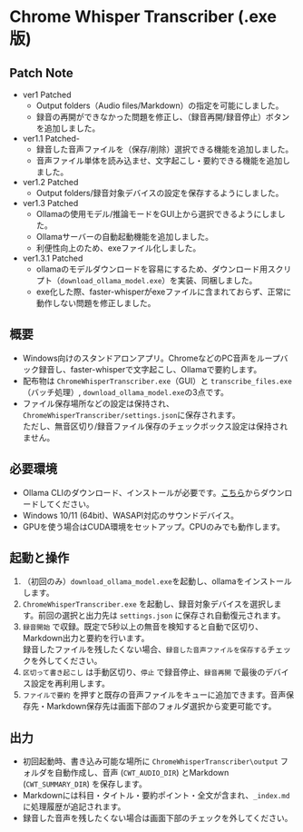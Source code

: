 # Chrome Whisper Transcriber (.exe版)

## Patch Note  
- ver1 Patched
  - Output folders（Audio files/Markdown）の指定を可能にしました。
  - 録音の再開ができなかった問題を修正し、（録音再開/録音停止）ボタンを追加しました。  
- ver1.1 Patched-
  - 録音した音声ファイルを（保存/削除）選択できる機能を追加しました。
  - 音声ファイル単体を読み込ませ、文字起こし・要約できる機能を追加しました。  
- ver1.2 Patched
  - Output folders/録音対象デバイスの設定を保存するようにしました。  
- ver1.3 Patched
  - Ollamaの使用モデル/推論モードをGUI上から選択できるようにしました。
  - Ollamaサーバーの自動起動機能を追加しました。
  - 利便性向上のため、exeファイル化しました。  
- ver1.3.1 Patched
  - ollamaのモデルダウンロードを容易にするため、ダウンロード用スクリプト（`download_ollama_model.exe`）を実装、同梱しました。
  - exe化した際、faster-whisperがexeファイルに含まれておらず、正常に動作しない問題を修正しました。

## 概要
- Windows向けのスタンドアロンアプリ。ChromeなどのPC音声をループバック録音し、faster-whisperで文字起こし、Ollamaで要約します。
- 配布物は `ChromeWhisperTranscriber.exe`（GUI）と `transcribe_files.exe`（バッチ処理）, `download_ollama_model.exe`の3点です。
- ファイル保存場所などの設定は保持され、`ChromeWhisperTranscriber/settings.json`に保存されます。  
  ただし、無音区切り/録音ファイル保存のチェックボックス設定は保持されません。

## 必要環境
- Ollama CLIのダウンロード、インストールが必要です。[こちら](https://ollama.com/download)からダウンロードしてください。
- Windows 10/11 (64bit)、WASAPI対応のサウンドデバイス。
- GPUを使う場合はCUDA環境をセットアップ。CPUのみでも動作します。

## 起動と操作
1. （初回のみ）`download_ollama_model.exe`を起動し、ollamaをインストールします。
2. `ChromeWhisperTranscriber.exe` を起動し、録音対象デバイスを選択します。前回の選択と出力先は `settings.json` に保存され自動復元されます。
3. `録音開始` で収録。既定で5秒以上の無音を検知すると自動で区切り、Markdown出力と要約を行います。  
    録音したファイルを残したくない場合、`録音した音声ファイルを保存する`チェックを外してください。
4. `区切って書き起こし` は手動区切り、`停止` で録音停止、`録音再開` で最後のデバイス設定を再利用します。
5. `ファイルで要約` を押すと既存の音声ファイルをキューに追加できます。音声保存先・Markdown保存先は画面下部のフォルダ選択から変更可能です。

## 出力
- 初回起動時、書き込み可能な場所に `ChromeWhisperTranscriber\output` フォルダを自動作成し、音声 (`CWT_AUDIO_DIR`) とMarkdown (`CWT_SUMMARY_DIR`) を保存します。
- Markdownには科目・タイトル・要約ポイント・全文が含まれ、`_index.md` に処理履歴が追記されます。
- 録音した音声を残したくない場合は画面下部のチェックを外してください。
